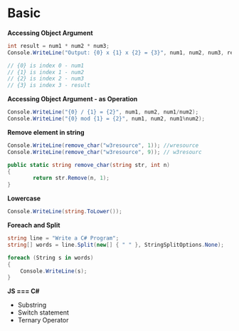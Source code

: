 # Basic

**Accessing Object Argument**

```csharp
int result = num1 * num2 * num3;
Console.WriteLine("Output: {0} x {1} x {2} = {3}", num1, num2, num3, result);

// {0} is index 0 - num1
// {1} is index 1 - num2
// {2} is index 2 - num3
// {3} is index 3 - result
```

**Accessing Object Argument - as Operation**

```csharp
Console.WriteLine("{0} / {1} = {2}", num1, num2, num1/num2);
Console.WriteLine("{0} mod {1} = {2}", num1, num2, num1%num2);
```

**Remove element in string**

```csharp
Console.WriteLine(remove_char("w3resource", 1)); //wresource
Console.WriteLine(remove_char("w3resource", 9)); // w3resourc

public static string remove_char(string str, int n)
{
        return str.Remove(n, 1);
}
```

**Lowercase**

```csharp
Console.WriteLine(string.ToLower());
```

**Foreach and Split**

```csharp
string line = "Write a C# Program";
string[] words = line.Split(new[] { " " }, StringSplitOptions.None);

foreach (String s in words)
{
    Console.WriteLine(s);
}
```

**JS === C\#**

* Substring
* Switch statement
* Ternary Operator

